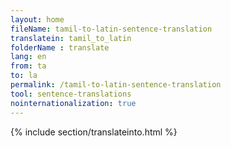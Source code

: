 ```yaml
---
layout: home
fileName: tamil-to-latin-sentence-translation
translatein: tamil_to_latin
folderName : translate
lang: en
from: ta
to: la
permalink: /tamil-to-latin-sentence-translation
tool: sentence-translations
nointernationalization: true
---
```

{% include section/translateinto.html %}
